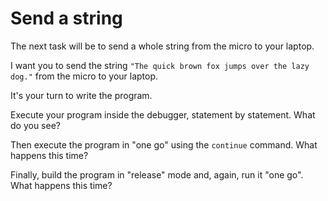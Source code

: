 # Send a string

The next task will be to send a whole string from the micro to your laptop.

I want you to send the string `"The quick brown fox jumps over the lazy dog."`
from the micro to your laptop.

It's your turn to write the program.

Execute your program inside the debugger, statement by statement. What do you
see?

Then execute the program in "one go" using the `continue` command. What happens
this time?

Finally, build the program in "release" mode and, again, run it "one go". What
happens this time?
